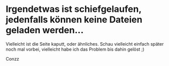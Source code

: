 # Irgendetwas ist schiefgelaufen, jedenfalls können keine Dateien geladen werden...
Vielleicht ist die Seite kaputt, oder ähnliches.
Schau vielleicht einfach später noch mal vorbei, vielleicht habe ich das Problem bis dahin gelöst ;)

Conzz